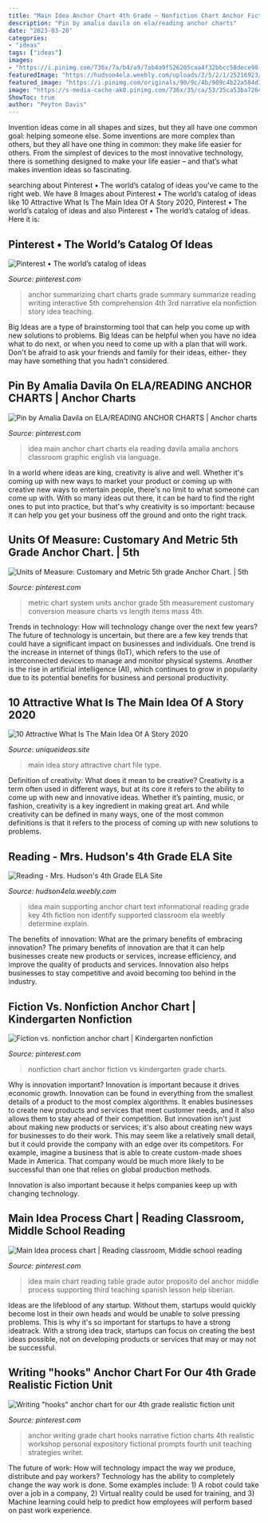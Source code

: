 ```yaml
---
title: "Main Idea Anchor Chart 4th Grade ~ Nonfiction Chart Anchor Fiction Vs Kindergarten Grade Charts"
description: "Pin by amalia davila on ela/reading anchor charts"
date: "2023-03-20"
categories:
- "ideas"
tags: ["ideas"]
images:
- "https://i.pinimg.com/736x/7a/b4/a9/7ab4a9f526205caa4f32bbcc58dece98--anchor-chart-nonfiction.jpg"
featuredImage: "https://hudson4ela.weebly.com/uploads/2/5/2/1/25216923/513499.jpg"
featured_image: "https://i.pinimg.com/originals/90/9c/4b/909c4b22a584d3142705339b76e17f20.jpg"
image: "https://s-media-cache-ak0.pinimg.com/736x/35/ca/53/35ca53ba7264d89807711241839ce6fc.jpg"
ShowToc: true
author: "Peyton Davis"
---
```



Invention ideas come in all shapes and sizes, but they all have one common goal: helping someone else. Some inventions are more complex than others, but they all have one thing in common: they make life easier for others. From the simplest of devices to the most innovative technology, there is something designed to make your life easier – and that’s what makes invention ideas so fascinating.

	

		
searching about Pinterest • The world’s catalog of ideas you've came to the right web. We have 8 Images about Pinterest • The world’s catalog of ideas like 10 Attractive What Is The Main Idea Of A Story 2020, Pinterest • The world’s catalog of ideas and also Pinterest • The world’s catalog of ideas. Here it is:
		
    
## Pinterest • The World’s Catalog Of Ideas

<img loading=lazy src="https://s-media-cache-ak0.pinimg.com/736x/35/ca/53/35ca53ba7264d89807711241839ce6fc.jpg" onerror="this.onerror=null;this.src='https://tse4.mm.bing.net/th?id=OIP.EiwfFoQZ_ivj76la9_v5pgHaJ3&amp;pid=15.1';" alt="Pinterest • The world’s catalog of ideas">

_Source: pinterest.com_

>anchor summarizing chart charts grade summary summarize reading writing interactive 5th comprehension 4th 3rd narrative ela nonfiction story idea teaching. 

	

Big Ideas are a type of brainstorming tool that can help you come up with new solutions to problems. Big Ideas can be helpful when you have no idea what to do next, or when you need to come up with a plan that will work. Don't be afraid to ask your friends and family for their ideas, either- they may have something that you hadn't considered.

    
## Pin By Amalia Davila On ELA/READING ANCHOR CHARTS | Anchor Charts

<img loading=lazy src="https://i.pinimg.com/736x/b3/8a/0e/b38a0ef401758e513107af07f1676800--main-idea-anchors.jpg" onerror="this.onerror=null;this.src='https://tse2.mm.bing.net/th?id=OIP.B8Oj1kqkgZ1PcaCPvQoHiwHaJ3&amp;pid=15.1';" alt="Pin by Amalia Davila on ELA/READING ANCHOR CHARTS | Anchor charts">

_Source: pinterest.com_

>idea main anchor chart charts ela reading davila amalia anchors classroom graphic english via language. 

	

In a world where ideas are king, creativity is alive and well. Whether it's coming up with new ways to market your product or coming up with creative new ways to entertain people, there's no limit to what someone can come up with. With so many ideas out there, it can be hard to find the right ones to put into practice, but that's why creativity is so important: because it can help you get your business off the ground and onto the right track.

    
## Units Of Measure: Customary And Metric 5th Grade Anchor Chart. | 5th

<img loading=lazy src="https://s-media-cache-ak0.pinimg.com/736x/82/37/8d/82378dceaae70ddb272fbfe78cd78846.jpg" onerror="this.onerror=null;this.src='https://tse2.mm.bing.net/th?id=OIP.Dl4htpqGjP8X3IBts_A-PQHaJ3&amp;pid=15.1';" alt="Units of Measure: Customary and Metric 5th grade Anchor Chart. | 5th">

_Source: pinterest.com_

>metric chart system units anchor grade 5th measurement customary conversion measure charts vs length items mass 4th. 

	

Trends in technology: How will technology change over the next few years?
The future of technology is uncertain, but there are a few key trends that could have a significant impact on businesses and individuals. One trend is the increase in internet of things (IoT), which refers to the use of interconnected devices to manage and monitor physical systems. Another is the rise in artificial intelligence (AI), which continues to grow in popularity due to its potential benefits for business and personal productivity.

    
## 10 Attractive What Is The Main Idea Of A Story 2020

<img loading=lazy src="https://www.uniqueideas.site/wp-content/uploads/main-idea-anchor-charts-chart-and-school-6.jpg" onerror="this.onerror=null;this.src='https://tse2.mm.bing.net/th?id=OIP.uBsgPOZ9DSUXNQs-NQDoBAHaI7&amp;pid=15.1';" alt="10 Attractive What Is The Main Idea Of A Story 2020">

_Source: uniqueideas.site_

>main idea story attractive chart file type. 

	

Definition of creativity: What does it mean to be creative?
Creativity is a term often used in different ways, but at its core it refers to the ability to come up with new and innovative ideas. Whether it’s painting, music, or fashion, creativity is a key ingredient in making great art. And while creativity can be defined in many ways, one of the most common definitions is that it refers to the process of coming up with new solutions to problems.

    
## Reading - Mrs. Hudson&#039;s 4th Grade ELA Site

<img loading=lazy src="https://hudson4ela.weebly.com/uploads/2/5/2/1/25216923/513499.jpg" onerror="this.onerror=null;this.src='https://tse1.mm.bing.net/th?id=OIP.i_o2WPFhNjrkJAsMdUtbcgAAAA&amp;pid=15.1';" alt="Reading - Mrs. Hudson&#039;s 4th Grade ELA Site">

_Source: hudson4ela.weebly.com_

>idea main supporting anchor chart text informational reading grade key 4th fiction non identify supported classroom ela weebly determine explain. 

	

The benefits of innovation: What are the primary benefits of embracing innovation?
The primary benefits of innovation are that it can help businesses create new products or services, increase efficiency, and improve the quality of products and services. Innovation also helps businesses to stay competitive and avoid becoming too behind in the industry.

    
## Fiction Vs. Nonfiction Anchor Chart | Kindergarten Nonfiction

<img loading=lazy src="https://i.pinimg.com/736x/7a/b4/a9/7ab4a9f526205caa4f32bbcc58dece98--anchor-chart-nonfiction.jpg" onerror="this.onerror=null;this.src='https://tse4.mm.bing.net/th?id=OIP.E4oT8MDfBELp2w55rrFAXQHaJ3&amp;pid=15.1';" alt="Fiction vs. nonfiction anchor chart | Kindergarten nonfiction">

_Source: pinterest.com_

>nonfiction chart anchor fiction vs kindergarten grade charts. 

	

Why is innovation important?
Innovation is important because it drives economic growth. Innovation can be found in everything from the smallest details of a product to the most complex algorithms. It enables businesses to create new products and services that meet customer needs, and it also allows them to stay ahead of their competition.
But innovation isn't just about making new products or services; it's also about creating new ways for businesses to do their work. This may seem like a relatively small detail, but it could provide the company with an edge over its competitors. For example, imagine a business that is able to create custom-made shoes Made in America. That company would be much more likely to be successful than one that relies on global production methods.

Innovation is also important because it helps companies keep up with changing technology.

    
## Main Idea Process Chart | Reading Classroom, Middle School Reading

<img loading=lazy src="https://i.pinimg.com/originals/90/9c/4b/909c4b22a584d3142705339b76e17f20.jpg" onerror="this.onerror=null;this.src='https://tse3.mm.bing.net/th?id=OIP.BL34si5aBt6j9ICZJL18OQHaJ6&amp;pid=15.1';" alt="Main Idea process chart | Reading classroom, Middle school reading">

_Source: pinterest.com_

>idea main chart reading table grade autor proposito del anchor middle process supporting third teaching spanish lesson help liberian. 

	

Ideas are the lifeblood of any startup. Without them, startups would quickly become lost in their own heads and would be unable to solve pressing problems. This is why it's so important for startups to have a strong ideatrack. With a strong idea track, startups can focus on creating the best ideas possible, not on developing products or services that may or may not be successful.

    
## Writing &quot;hooks&quot; Anchor Chart For Our 4th Grade Realistic Fiction Unit

<img loading=lazy src="https://i.pinimg.com/originals/a5/ce/91/a5ce9128f78ee1efe7907dff68512a23.jpg" onerror="this.onerror=null;this.src='https://tse1.mm.bing.net/th?id=OIP.TFJkc_ldUdqmeEohFFBTEQHaJ3&amp;pid=15.1';" alt="Writing &quot;hooks&quot; anchor chart for our 4th grade realistic fiction unit">

_Source: pinterest.com_

>anchor writing grade chart hooks narrative fiction charts 4th realistic workshop personal expository fictional prompts fourth unit teaching strategies writer. 

	

The future of work: How will technology impact the way we produce, distribute and pay workers?
Technology has the ability to completely change the way work is done. Some examples include: 1) A robot could take over a job in a company, 2) Virtual reality could be used for training, and 3) Machine learning could help to predict how employees will perform based on past work experience.

